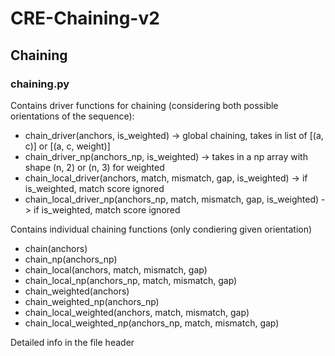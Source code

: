 # CRE-Chaining-v2

## Chaining

### chaining.py

Contains driver functions for chaining (considering both possible orientations of the sequence): 
- chain_driver(anchors, is_weighted) -> global chaining, takes in list of [(a, c)] or [(a, c, weight)]
- chain_driver_np(anchors_np, is_weighted) -> takes in a np array with shape (n, 2) or (n, 3) for weighted
- chain_local_driver(anchors, match, mismatch, gap, is_weighted) -> if is_weighted, match score ignored
- chain_local_driver_np(anchors_np, match, mismatch, gap, is_weighted) -> if is_weighted, match score ignored

Contains individual chaining functions (only condiering given orientation)
- chain(anchors)
- chain_np(anchors_np)
- chain_local(anchors, match, mismatch, gap)
- chain_local_np(anchors_np, match, mismatch, gap)
- chain_weighted(anchors)
- chain_weighted_np(anchors_np)
- chain_local_weighted(anchors, match, mismatch, gap)
- chain_local_weighted_np(anchors_np, match, mismatch, gap)

Detailed info in the file header